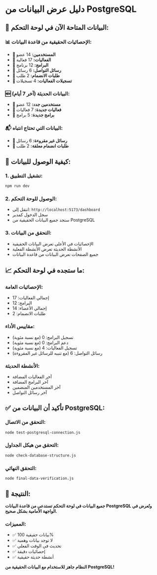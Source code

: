 # دليل عرض البيانات من PostgreSQL

## 🎯 **البيانات المتاحة الآن في لوحة التحكم:**

### 📊 **الإحصائيات الحقيقية من قاعدة البيانات:**

- **👥 المستخدمين:** 14 عضو
- **📅 الفعاليات:** 17 فعالية
- **🎯 البرامج:** 12 برنامج
- **📧 رسائل التواصل:** 6 رسائل
- **🤝 طلبات الانضمام:** 2 طلب
- **📝 تسجيلات الفعاليات:** 4 تسجيلات

### 🆕 **البيانات الحديثة (آخر 7 أيام):**

- **👥 مستخدمين جدد:** 12 عضو
- **📅 فعاليات جديدة:** 7 فعاليات
- **🎯 برامج جديدة:** 5 برامج

### 📬 **البيانات التي تحتاج انتباه:**

- **📧 رسائل غير مقروءة:** 6 رسائل
- **🤝 طلبات انضمام معلقة:** 2 طلب

## 🚀 **كيفية الوصول للبيانات:**

### 1. تشغيل التطبيق:

```bash
npm run dev
```

### 2. الوصول للوحة التحكم:

- انتقل إلى: `http://localhost:5173/dashboard`
- سجل الدخول كمدير
- ستجد جميع البيانات الحقيقية من PostgreSQL

### 3. التحقق من البيانات:

- الإحصائيات في الأعلى تعرض البيانات الحقيقية
- الأنشطة الحديثة تعرض الأنشطة الفعلية
- جميع الصفحات تعرض البيانات من قاعدة البيانات

## 📈 **ما ستجده في لوحة التحكم:**

### **الإحصائيات العامة:**

- إجمالي الفعاليات: 17
- البرامج: 12
- إجمالي الأعضاء: 14
- طلبات الانضمام: 2

### **مقاييس الأداء:**

- تسجيل البرامج: 0 (مع نسبة مئوية)
- دعم البرامج: 0 (مع نسبة مئوية)
- تسجيل الفعاليات: 4 (مع نسبة مئوية)
- رسائل التواصل: 6 (مع تنبيه للرسائل غير المقروءة)

### **الأنشطة الحديثة:**

- آخر الفعاليات المضافة
- آخر البرامج المضافة
- آخر المستخدمين المنضمين
- آخر رسائل التواصل

## ✅ **تأكيد أن البيانات من PostgreSQL:**

### **التحقق من الاتصال:**

```bash
node test-postgresql-connection.js
```

### **التحقق من هيكل الجداول:**

```bash
node check-database-structure.js
```

### **التحقق النهائي:**

```bash
node final-data-verification.js
```

## 🎉 **النتيجة:**

**جميع البيانات في لوحة التحكم تستدعى من قاعدة البيانات PostgreSQL وتُعرض في الواجهة الأمامية بشكل صحيح.**

### **المميزات:**

- ✅ بيانات حقيقية 100%
- ✅ لا توجد بيانات وهمية
- ✅ تحديث في الوقت الفعلي
- ✅ إحصائيات دقيقة
- ✅ أنشطة حديثة حقيقية

**النظام جاهز للاستخدام مع البيانات الحقيقية من PostgreSQL!**
